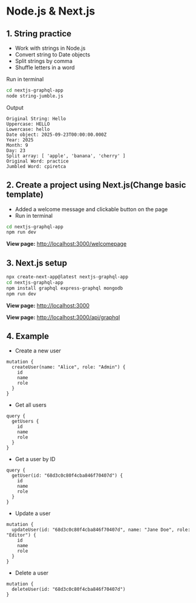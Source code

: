 # Node.js & Next.js

## 1. String practice
- Work with strings in Node.js
- Convert string to Date objects
- Split strings by comma
- Shuffle letters in a word

Run in terminal
```bash
cd nextjs-graphql-app
node string-jumble.js
```

Output
```
Original String: Hello
Uppercase: HELLO
Lowercase: hello
Date object: 2025-09-23T00:00:00.000Z
Year: 2025
Month: 9
Day: 23
Split array: [ 'apple', 'banana', 'cherry' ]
Original Word: practice
Jumbled Word: cpiretca
```

## 2. Create a project using Next.js(Change basic template)
- Added a welcome message and clickable button on the page
- Run in terminal
```bash
cd nextjs-graphql-app
npm run dev
```
**View page:** [http://localhost:3000/welcomepage](http://localhost:3000/welcomepage)


## 3. Next.js setup
```bash
npx create-next-app@latest nextjs-graphql-app
cd nextjs-graphql-app
npm install graphql express-graphql mongodb
npm run dev
```
**View page:** [http://localhost:3000](http://localhost:3000)

**View page:** [http://localhost:3000/api/graphql](http://localhost:3000/api/graphql)


## 4. Example
- Create a new user
```
mutation {
  createUser(name: "Alice", role: "Admin") {
    id
    name
    role
  }
}
```

- Get all users
```
query {
  getUsers {
    id
    name
    role
  }
}
```

- Get a user by ID
```
query {
  getUser(id: "68d3c0c80f4cba846f70407d") {
    id
    name
    role
  }
}
```

- Update a user
```
mutation {
  updateUser(id: "68d3c0c80f4cba846f70407d", name: "Jane Doe", role: "Editor") {
    id
    name
    role
  }
}
```

- Delete a user
```
mutation {
  deleteUser(id: "68d3c0c80f4cba846f70407d")
}
```



